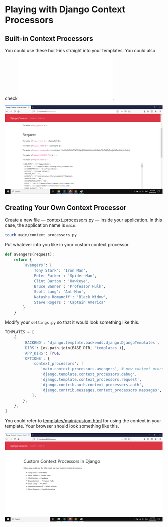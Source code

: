 # Playing with Django Context Processors

## Built-in Context Processors

You could use these built-ins straight into your templates. You could also check ![templates/main/builtins.html](/templates/main/builtins.html).

[![screenshot_02](/images/screenshot_02.png)](#)

## Creating Your Own Context Processor

Create a new file &mdash; context_processors.py &mdash; inside your application. In this case, the application name is `main`.

```bash
touch main/context_processors.py
```

Put whatever info you like in your custom context processor.

```python
def avengers(request):
    return {
        'avengers': {
            'Tony Stark': 'Iron Man',
            'Peter Parker': 'Spider-Man',
            'Clint Barton': 'Hawkeye',
            'Bruce Banner': 'Professor Hulk',
            'Scott Lang': 'Ant-Man',
            'Natasha Romanoff': 'Black Widow',
            'Steve Rogers': 'Captain America'
        }
    }

```

Modify your `settings.py` so that it would look something like this.

```python
TEMPLATES = [
    {
        'BACKEND': 'django.template.backends.django.DjangoTemplates',
        'DIRS': [os.path.join(BASE_DIR, 'templates')],
        'APP_DIRS': True,
        'OPTIONS': {
            'context_processors': [
                'main.context_processors.avengers', # new context processor
                'django.template.context_processors.debug',
                'django.template.context_processors.request',
                'django.contrib.auth.context_processors.auth',
                'django.contrib.messages.context_processors.messages',
            ],
        },
    },
]
```

You could refer to [templates/main/custom.html](/templates/main/custom.html) for using the context in your template. Your browser should look something like this.

[![screenshot_01](/images/screenshot_01.png)](#)
